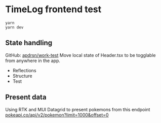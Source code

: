 # TimeLog frontend test

```
yarn
yarn dev
```

## State handling

GitHub: [apdrsn/work-test](https://github.com/apdrsn/work-test)
Move local state of Header.tsx to be togglable from anywhere in the app.

- Reflections
- Structure
- Test

## Present data

Using RTK and MUI Datagrid to present pokemons from this endpoint [pokeapi.co/api/v2/pokemon?limit=1000&offset=0](pokeapi.co/api/v2/pokemon?limit=1000&offset=0)
